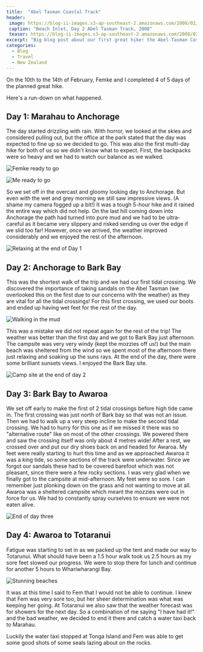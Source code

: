 ```yaml
---
title:  "Abel Tasman Coastal Track"
header:
 image: https://blog-ii-images.s3-ap-southeast-2.amazonaws.com/2008/02/IMG_4713-header.jpg
 caption: "Beach Inlet, Day 2 Abel Tasman Track, 2008"
 teaser: https://blog-ii-images.s3-ap-southeast-2.amazonaws.com/2008/02/IMG_4713-tn.jpg
excerpt: "Big blog post about our first great hike! the Abel Tasman Costal Track!"
categories: 
  - Blog
  - Travel
  - New Zealand
---
```

On the 10th to the 14th of February, Femke and I completed 4 of 5 days of the planned great hike.

Here's a run-down on what happened.

## Day 1: Marahau to Anchorage

The day started drizzling with rain. With horror, we looked at the skies and considered pulling out, but the office at the park stated that the day was expected to fine up so we decided to go. This was also the first multi-day hike for both of us so we didn't know what to expect. First, the backpacks were so heavy and we had to watch our balance as we walked.

![Femke ready to go](https://blog-ii-images.s3-ap-southeast-2.amazonaws.com/smugmug/IMG_4667.jpg)

![Me ready to go](https://blog-ii-images.s3-ap-southeast-2.amazonaws.com/smugmug/IMG_4668.jpg)

So we set off in the overcast and gloomy looking day to Anchorage. But even with the wet and grey morning we still saw impressive views. (A shame my camera fogged up a bit!) It was a tough 5-hour hike and it rained the entire way which did not help. On the last hill coming down into Anchorage the path had turned into pure mud and we had to be ultra-careful as it became very slippery and risked sending us over the edge if we slid too far! However, once we arrived, the weather improved considerably and we enjoyed the rest of the afternoon.

![Relaxing at the end of Day 1](https://blog-ii-images.s3-ap-southeast-2.amazonaws.com/smugmug/IMG_4699.jpg)

## Day 2: Anchorage to Bark Bay

This was the shortest walk of the trip and we had our first tidal crossing. We discovered the importance of taking sandals on the Abel Tasman (we overlooked this on the first due to our concerns with the weather) as they are vital for all the tidal crossings! For this first crossing, we used our boots and ended up having wet feet for the rest of the day. 

![Walking in the mud](https://blog-ii-images.s3-ap-southeast-2.amazonaws.com/smugmug/IMG_4719.jpg)

This was a mistake we did not repeat again for the rest of the trip! The weather was better than the first day and we got to Bark Bay just afternoon. The campsite was very very windy (kept the mozzies off us!) but the main beach was sheltered from the wind so we spent most of the afternoon there just relaxing and soaking up the suns rays. At the end of the day, there were some brilliant sunsets views. I enjoyed the Bark Bay site.

![Camp site at the end of day 2](https://blog-ii-images.s3-ap-southeast-2.amazonaws.com/smugmug/IMG_4746.jpg)

## Day 3: Bark Bay to Awaroa

We set off early to make the first of 2 tidal crossings before high tide came in. The first crossing was just north of Bark bay so that was not an issue. Then we had to walk up a very steep incline to make the second tidal crossing. We had to hurry for this one as if we missed it there was no "alternative route" like on most of the other crossings. We powered there and saw the crossing itself was only about 4 metres wide!
After a rest, we crossed over and put our dry shoes back on and headed for Awaroa. My feet were really starting to hurt this time and as we approached Awaroa it was a king tide, so some sections of the track were underwater. Since we forgot our sandals these had to be covered barefoot which was not pleasant, since there were a few rocky sections. I was very glad when we finally got to the campsite at mid-afternoon. My feet were so sore. I can remember just plonking down on the grass and not wanting to move at all. Awaroa was a sheltered campsite which meant the mozzies were out in force for us. We had to constantly spray ourselves to ensure we were not eaten alive.

![End of day three](https://blog-ii-images.s3-ap-southeast-2.amazonaws.com/smugmug/IMG_4840.jpg)

## Day 4: Awaroa to Totaranui

Fatigue was starting to set in as we packed up the tent and made our way to Totarunui. What should have been a 1.5 hour walk took us 2.5 hours as my sore feet slowed our progress. We were to stop there for lunch and continue for another 5 hours to Whariwharangi Bay.

![Stunning beaches](https://blog-ii-images.s3-ap-southeast-2.amazonaws.com/smugmug/IMG_4857.jpg)

It was at this time I said to Fem that I would not be able to continue. I knew that Fem was very sore too, but her sheer determination was what was keeping her going. At Totaranui we also saw that the weather forecast was for showers for the next day. So a combination of me saying "I have had it!" and the bad weather, we decided to end it there and catch a water taxi back to Marahau.

Luckily the water taxi stopped at Tonga Island and Fem was able to get some good shots of some seals lazing about on the rocks.
